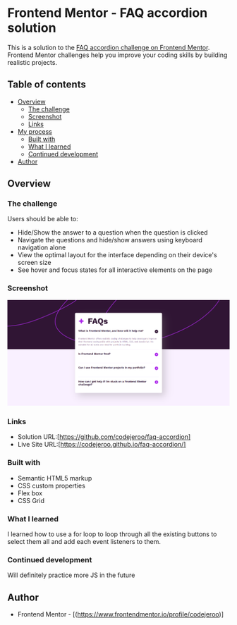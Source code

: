 # Frontend Mentor - FAQ accordion solution

This is a solution to the [FAQ accordion challenge on Frontend Mentor](https://www.frontendmentor.io/challenges/faq-accordion-wyfFdeBwBz). Frontend Mentor challenges help you improve your coding skills by building realistic projects. 

## Table of contents

- [Overview](#overview)
  - [The challenge](#the-challenge)
  - [Screenshot](#screenshot)
  - [Links](#links)
- [My process](#my-process)
  - [Built with](#built-with)
  - [What I learned](#what-i-learned)
  - [Continued development](#continued-development)
- [Author](#author)


## Overview

### The challenge

Users should be able to:

- Hide/Show the answer to a question when the question is clicked
- Navigate the questions and hide/show answers using keyboard navigation alone
- View the optimal layout for the interface depending on their device's screen size
- See hover and focus states for all interactive elements on the page

### Screenshot

![](./screenshot.png)

### Links

- Solution URL:[https://github.com/codejeroo/faq-accordion]
- Live Site URL:[https://codejeroo.github.io/faq-accordion/]


### Built with

- Semantic HTML5 markup
- CSS custom properties
- Flex box
- CSS Grid

### What I learned
I learned how  to use a for loop to loop through all the existing buttons to select them all and add each event listeners to them.

### Continued development
Will definitely practice more JS in the future
## Author
- Frontend Mentor - [(https://www.frontendmentor.io/profile/codejeroo)]
